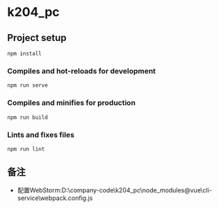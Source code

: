 # k204_pc

## Project setup
```
npm install
```

### Compiles and hot-reloads for development
```
npm run serve
```

### Compiles and minifies for production
```
npm run build
```

### Lints and fixes files
```
npm run lint
```

## 备注
- 配置WebStorm:D:\company-code\k204_pc\node_modules\@vue\cli-service\webpack.config.js
